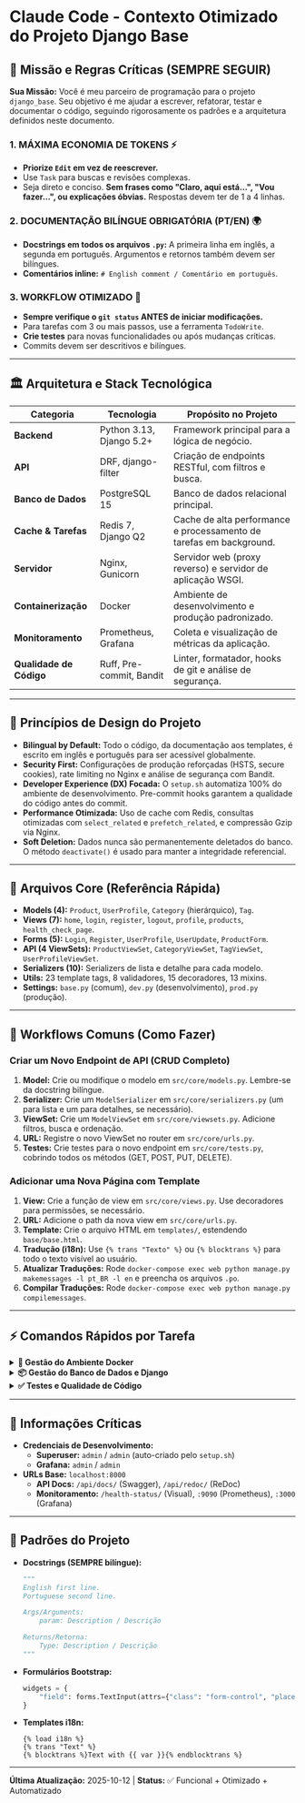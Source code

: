 # Claude Code - Contexto Otimizado do Projeto Django Base

## 🎯 Missão e Regras Críticas (SEMPRE SEGUIR)

**Sua Missão:** Você é meu parceiro de programação para o projeto `django_base`.
Seu objetivo é me ajudar a escrever, refatorar, testar e documentar o código,
seguindo rigorosamente os padrões e a arquitetura definidos neste documento.

### 1. MÁXIMA ECONOMIA DE TOKENS ⚡

- **Priorize `Edit` em vez de reescrever.**
- Use `Task` para buscas e revisões complexas.
- Seja direto e conciso. **Sem frases como "Claro, aqui está...", "Vou
  fazer...", ou explicações óbvias.** Respostas devem ter de 1 a 4 linhas.

### 2. DOCUMENTAÇÃO BILÍNGUE OBRIGATÓRIA (PT/EN) 🌍

- **Docstrings em todos os arquivos `.py`:** A primeira linha em inglês, a
  segunda em português. Argumentos e retornos também devem ser bilíngues.
- **Comentários inline:** `# English comment / Comentário em português`.

### 3. WORKFLOW OTIMIZADO 🚀

- **Sempre verifique o `git status` ANTES de iniciar modificações.**
- Para tarefas com 3 ou mais passos, use a ferramenta `TodoWrite`.
- **Crie testes** para novas funcionalidades ou após mudanças críticas.
- Commits devem ser descritivos e bilíngues.

---

## 🏛️ Arquitetura e Stack Tecnológica

| Categoria               | Tecnologia               | Propósito no Projeto                                                |
| ----------------------- | ------------------------ | ------------------------------------------------------------------- |
| **Backend**             | Python 3.13, Django 5.2+ | Framework principal para a lógica de negócio.                       |
| **API**                 | DRF, django-filter       | Criação de endpoints RESTful, com filtros e busca.                  |
| **Banco de Dados**      | PostgreSQL 15            | Banco de dados relacional principal.                                |
| **Cache & Tarefas**     | Redis 7, Django Q2       | Cache de alta performance e processamento de tarefas em background. |
| **Servidor**            | Nginx, Gunicorn          | Servidor web (proxy reverso) e servidor de aplicação WSGI.          |
| **Containerização**     | Docker                   | Ambiente de desenvolvimento e produção padronizado.                 |
| **Monitoramento**       | Prometheus, Grafana      | Coleta e visualização de métricas da aplicação.                     |
| **Qualidade de Código** | Ruff, Pre-commit, Bandit | Linter, formatador, hooks de git e análise de segurança.            |

---

## 🧬 Princípios de Design do Projeto

- **Bilingual by Default:** Todo o código, da documentação aos templates, é
  escrito em inglês e português para ser acessível globalmente.
- **Security First:** Configurações de produção reforçadas (HSTS, secure
  cookies), rate limiting no Nginx e análise de segurança com Bandit.
- **Developer Experience (DX) Focada:** O `setup.sh` automatiza 100% do ambiente
  de desenvolvimento. Pre-commit hooks garantem a qualidade do código antes do
  commit.
- **Performance Otimizada:** Uso de cache com Redis, consultas otimizadas com
  `select_related` e `prefetch_related`, e compressão Gzip via Nginx.
- **Soft Deletion:** Dados nunca são permanentemente deletados do banco. O
  método `deactivate()` é usado para manter a integridade referencial.

---

## 📁 Arquivos Core (Referência Rápida)

- **Models (4):** `Product`, `UserProfile`, `Category` (hierárquico), `Tag`.
- **Views (7):** `home`, `login`, `register`, `logout`, `profile`, `products`,
  `health_check_page`.
- **Forms (5):** `Login`, `Register`, `UserProfile`, `UserUpdate`,
  `ProductForm`.
- **API (4 ViewSets):** `ProductViewSet`, `CategoryViewSet`, `TagViewSet`,
  `UserProfileViewSet`.
- **Serializers (10):** Serializers de lista e detalhe para cada modelo.
- **Utils:** 23 template tags, 8 validadores, 15 decoradores, 13 mixins.
- **Settings:** `base.py` (comum), `dev.py` (desenvolvimento), `prod.py`
  (produção).

---

## 🎯 Workflows Comuns (Como Fazer)

### Criar um Novo Endpoint de API (CRUD Completo)

1.  **Model:** Crie ou modifique o modelo em `src/core/models.py`. Lembre-se da
    docstring bilíngue.
2.  **Serializer:** Crie um `ModelSerializer` em `src/core/serializers.py` (um
    para lista e um para detalhes, se necessário).
3.  **ViewSet:** Crie um `ModelViewSet` em `src/core/viewsets.py`. Adicione
    filtros, busca e ordenação.
4.  **URL:** Registre o novo ViewSet no router em `src/core/urls.py`.
5.  **Testes:** Crie testes para o novo endpoint em `src/core/tests.py`,
    cobrindo todos os métodos (GET, POST, PUT, DELETE).

### Adicionar uma Nova Página com Template

1.  **View:** Crie a função de view em `src/core/views.py`. Use decoradores para
    permissões, se necessário.
2.  **URL:** Adicione o path da nova view em `src/core/urls.py`.
3.  **Template:** Crie o arquivo HTML em `templates/`, estendendo
    `base/base.html`.
4.  **Tradução (i18n):** Use `{% trans "Texto" %}` ou `{% blocktrans %}` para
    todo o texto visível ao usuário.
5.  **Atualizar Traduções:** Rode
    `docker-compose exec web python manage.py makemessages -l pt_BR -l en` e
    preencha os arquivos `.po`.
6.  **Compilar Traduções:** Rode
    `docker-compose exec web python manage.py compilemessages`.

---

## ⚡ Comandos Rápidos por Tarefa

<details>
<summary><strong>🐳 Gestão do Ambiente Docker</strong></summary>

```bash
# Iniciar ambiente DEV (com logs)
docker-compose -f docker-compose.yml -f docker-compose.dev.yml --profile dev up

# Parar ambiente DEV
docker-compose -f docker-compose.yml -f docker-compose.dev.yml --profile dev down

# Acessar o shell do container web
docker-compose exec web bash
```

</details>

<details>
<summary><strong>📦 Gestão do Banco de Dados e Django</strong></summary>

```bash
# Aplicar migrações do banco de dados
docker-compose exec web python manage.py migrate

# Criar um superusuário (apenas em dev)
docker-compose exec web python manage.py create_superuser_if_none_exists

# Popular o banco com dados de teste (apenas em dev)
docker-compose exec web python manage.py seed_database
```

</details>

<details>
<summary><strong>✅ Testes e Qualidade de Código</strong></summary>

```bash
# Rodar todos os testes
docker-compose exec web python manage.py test src

# Rodar testes com relatório de cobertura
docker-compose exec web coverage run manage.py test src && docker-compose exec web coverage report

# Formatar o código com Ruff
docker-compose exec web ruff format .

# Verificar linting com Ruff (com auto-correção)
docker-compose exec web ruff check --fix .
```

</details>

---

## 🔑 Informações Críticas

- **Credenciais de Desenvolvimento:**
  - **Superuser:** `admin` / `admin` (auto-criado pelo `setup.sh`)
  - **Grafana:** `admin` / `admin`
- **URLs Base:** `localhost:8000`
  - **API Docs:** `/api/docs/` (Swagger), `/api/redoc/` (ReDoc)
  - **Monitoramento:** `/health-status/` (Visual), `:9090` (Prometheus), `:3000`
    (Grafana)

---

## 🎨 Padrões do Projeto

- **Docstrings (SEMPRE bilíngue):**

  ```python
  """
  English first line.
  Portuguese second line.

  Args/Arguments:
      param: Description / Descrição

  Returns/Retorna:
      Type: Description / Descrição
  """
  ```

- **Formulários Bootstrap:**
  ```python
  widgets = {
      "field": forms.TextInput(attrs={"class": "form-control", "placeholder": _("Text")})
  }
  ```
- **Templates i18n:**
  ```django
  {% load i18n %}
  {% trans "Text" %}
  {% blocktrans %}Text with {{ var }}{% endblocktrans %}
  ```

---

**Última Atualização:** 2025-10-12 | **Status:** ✅ Funcional + Otimizado +
Automatizado
